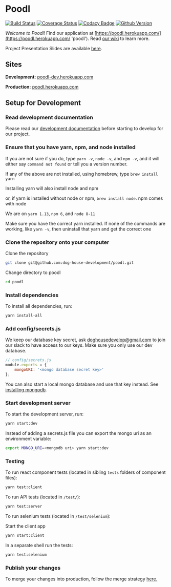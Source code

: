 # Poodl

[![Build Status](https://travis-ci.org/dog-house-development/poodl.svg?branch=dev)](https://travis-ci.org/dog-house-development/poodl)
[![Coverage Status](https://coveralls.io/repos/github/dog-house-development/poodl/badge.svg?branch=dev&service=github)](https://coveralls.io/github/dog-house-development/poodl?branch=dev&service=github)
[![Codacy Badge](https://api.codacy.com/project/badge/Grade/63b5098b43bc458ea3e5ef8de9f5bc8b)](https://www.codacy.com/app/DogHouseDevelopment/poodl?utm_source=github.com&utm_medium=referral&utm_content=dog-house-development/poodl&utm_campaign=Badge_Grade)
[![Github Version](https://img.shields.io/github/release/dog-house-development/poodl.svg?style=flat)](https://github.com/dog-house-development/poodl/releases)

_Welcome to Poodl!_ Find our application at [https://poodl.herokuapp.com/](https://poodl.herokuapp.com/ 'poodl'). Read [our wiki](https://github.com/dog-house-development/poodl/wiki 'poodl wiki') to learn more.

Project Presentation Slides are available [here](https://drive.google.com/open?id=1fdZ4rtndXsAyTBywn6YVjPrGIAKfaGF_ 'Presentation Slides').

## Sites

**Development:** [poodl-dev.herokuapp.com](http://poodl-dev.herokuapp.com/)

**Production:** [poodl.herokuapp.com](http://poodl-dev.herokuapp.com/)

## Setup for Development

### Read development documentation

Please read our [development documentation](https://github.com/dog-house-development/poodl/wiki/Developer-Documentation)
before starting to develop for our project.

### Ensure that you have yarn, npm, and node installed

If you are not sure if you do, type `yarn -v`, `node -v`,
and `npm -v`, and it will either say `command not found`
or tell you a version number.

If any of the above are not installed, using homebrew,
type `brew install yarn`

Installing yarn will also install node and npm

or, if yarn is installed without node or npm,
`brew install node`. npm comes with node

We are on `yarn 1.13`, `npm 6`, and `node 8-11`

Make sure you have the correct yarn installed.
If none of the commands are working, like `yarn -v`,
then uninstall that yarn and get the correct one

### Clone the repository onto your computer

Clone the repository

```bash
git clone git@github.com:dog-house-development/poodl.git
```

Change directory to poodl

```bash
cd poodl
```

### Install dependencies

To install all dependencies, run:

```bash
yarn install-all
```

### Add config/secrets.js

We keep our database key secret, ask doghousedevelop@gmail.com to
join our slack to have access to our keys.
Make sure you only use our dev database.

```js
// config/secrets.js
module.exports = {
    mongoURI: '<mongo database secret key>'
};
```

You can also start a local mongo database and use that key instead.
See [installing mongodb](https://docs.mongodb.com/manual/installation/).

### Start development server

To start the development server, run:

```bash
yarn start:dev
```

Instead of adding a secrets.js file you can export the
mongo uri as an environment variable:

```bash
export MONGO_URI=<mongodb uri> yarn start:dev
```

### Testing

To run react component tests (located in sibling `tests` folders of component files):

```bash
yarn test:client
```

To run API tests (located in `/test/`):

```bash
yarn test:server
```

To run selenium tests (located in `/test/selenium`):

Start the client app

```bash
yarn start:client
```

In a separate shell run the tests:

```bash
yarn test:selenium
```

### Publish your changes

To merge your changes into production, follow the
merge strategy
[here.](https://github.com/dog-house-development/poodl/wiki/Git-Merging-Strategy)
